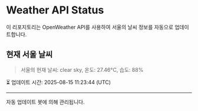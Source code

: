 
# Weather API Status

이 리포지토리는 OpenWeather API를 사용하여 서울의 날씨 정보를 자동으로 업데이트합니다.

## 현재 서울 날씨
> 서울의 현재 날씨: clear sky, 온도: 27.46°C, 습도: 88%

⏳ 업데이트 시간: 2025-08-15 11:23:44 (UTC)

---
자동 업데이트 봇에 의해 관리됩니다.
